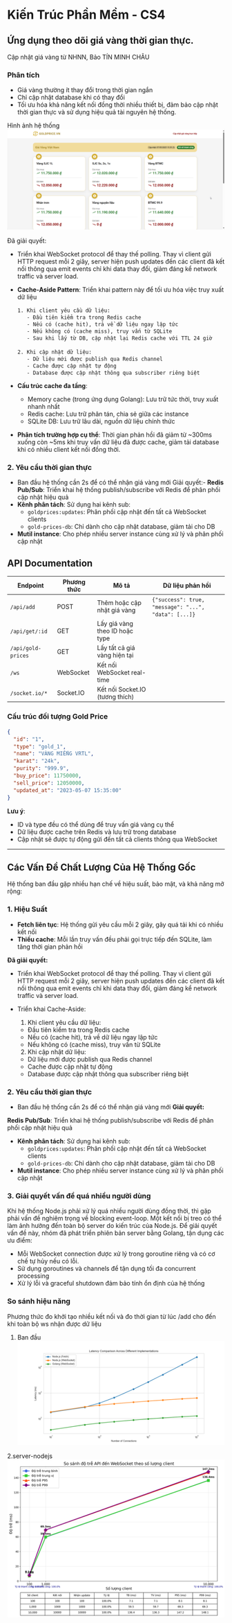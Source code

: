# Kiến Trúc Phần Mềm - CS4
## Ứng dụng theo dõi giá vàng thời gian thực.
Cập nhật giá vàng từ NHNN, Bảo TÍN MINH CHÂU


### Phân tích
- Giá vàng thường ít thay đổi trong thời gian ngắn
- Chỉ cập nhật database khi có thay đổi
- Tối ưu hóa khả năng kết nối đồng thời nhiều thiết bị, đảm bảo cập nhật thời gian thực và sử dụng hiệu quả tài nguyên hệ thống.

Hình ảnh hệ thống   
 ![alt text](test/image.png)

Đã giải quyết: 
- Triển khai WebSocket protocol để thay thế polling. Thay vì client gửi HTTP request mỗi 2 giây, server hiện push updates đến các client đã kết nối thông qua emit events chỉ khi data thay đổi, giảm đáng kể network traffic và server load.

- **Cache-Aside Pattern**: Triển khai pattern này để tối ưu hóa việc truy xuất dữ liệu
  ```
  1. Khi client yêu cầu dữ liệu:
     - Đầu tiên kiểm tra trong Redis cache
     - Nếu có (cache hit), trả về dữ liệu ngay lập tức
     - Nếu không có (cache miss), truy vấn từ SQLite
     - Sau khi lấy từ DB, cập nhật lại Redis cache với TTL 24 giờ
     
  2. Khi cập nhật dữ liệu:
     - Dữ liệu mới được publish qua Redis channel
     - Cache được cập nhật tự động
     - Database được cập nhật thông qua subscriber riêng biệt
  ```
  
- **Cấu trúc cache đa tầng**: 
  - Memory cache (trong ứng dụng Golang): Lưu trữ tức thời, truy xuất nhanh nhất
  - Redis cache: Lưu trữ phân tán, chia sẻ giữa các instance
  - SQLite DB: Lưu trữ lâu dài, nguồn dữ liệu chính thức

- **Phân tích trường hợp cụ thể**: Thời gian phản hồi đã giảm từ ~300ms xuống còn ~5ms khi truy vấn dữ liệu đã được cache, giảm tải database khi có nhiều client kết nối đồng thời.



### 2. Yêu cầu thời gian thực
- Ban đầu hệ thống cần 2s để có thể nhận giá vàng mới 
Giải quyết:- 
**Redis Pub/Sub**: Triển khai hệ thống publish/subscribe với Redis để phân phối cập nhật hiệu quả
- **Kênh phân tách**: Sử dụng hai kênh sub:
  - `goldprices:updates`: Phân phối cập nhật đến tất cả WebSocket clients
  - `gold-prices-db`: Chỉ dành cho cập nhật database, giảm tải cho DB
- **Mutil instance**: Cho phép nhiều server instance cùng xử lý và phân phối cập nhật

## API Documentation

| Endpoint | Phương thức | Mô tả | Dữ liệu phản hồi |
|----------|-------------|-------|------------------|
| `/api/add` | POST | Thêm hoặc cập nhật giá vàng | `{"success": true, "message": "...", "data": [...]}` |
| `/api/get/:id` | GET | Lấy giá vàng theo ID hoặc type |  |
| `/api/gold-prices` | GET | Lấy tất cả giá vàng hiện tại |  |
| `/ws` | WebSocket | Kết nối WebSocket real-time |  |
| `/socket.io/*` | Socket.IO | Kết nối Socket.IO (tương thích) |  |

### Cấu trúc đối tượng Gold Price

```json
{
  "id": "1",
  "type": "gold_1",
  "name": "VÀNG MIẾNG VRTL",
  "karat": "24k",
  "purity": "999.9",
  "buy_price": 11750000,
  "sell_price": 12050000,
  "updated_at": "2023-05-07 15:35:00"
}
```

**Lưu ý**: 
- ID và type đều có thể dùng để truy vấn giá vàng cụ thể
- Dữ liệu được cache trên Redis và lưu trữ trong database
- Cập nhật sẽ được tự động gửi đến tất cả clients thông qua WebSocket


-----

## Các Vấn Đề Chất Lượng Của Hệ Thống Gốc

Hệ thống ban đầu gặp nhiều hạn chế về hiệu suất, bảo mật, và khả năng mở rộng:

### 1. Hiệu Suất
- **Fetch liên tục**: Hệ thống gửi yêu cầu mỗi 2 giây, gây quá tải khi có nhiều kết nối
- **Thiếu cache**: Mỗi lần truy vấn đều phải gọi trực tiếp đến SQLite, làm tăng thời gian phản hồi

**Đã giải quyết:** 
- Triển khai WebSocket protocol để thay thế polling. Thay vì client gửi HTTP request mỗi 2 giây, server hiện push updates đến các client đã kết nối thông qua emit events chỉ khi data thay đổi, giảm đáng kể network traffic và server load.

- Triển khai Cache-Aside:
    1. Khi client yêu cầu dữ liệu:
     - Đầu tiên kiểm tra trong Redis cache
     - Nếu có (cache hit), trả về dữ liệu ngay lập tức
     - Nếu không có (cache miss), truy vấn từ SQLite
     
    2. Khi cập nhật dữ liệu:
     - Dữ liệu mới được publish qua Redis channel
     - Cache được cập nhật tự động
     - Database được cập nhật thông qua subscriber riêng biệt

### 2. Yêu cầu thời gian thực

- Ban đầu hệ thống cần 2s để có thể nhận giá vàng mới 
**Giải quyết:**

**Redis Pub/Sub**: Triển khai hệ thống publish/subscribe với Redis để phân phối cập nhật hiệu quả
- **Kênh phân tách**: Sử dụng hai kênh sub:
  - `goldprices:updates`: Phân phối cập nhật đến tất cả WebSocket clients
  - `gold-prices-db`: Chỉ dành cho cập nhật database, giảm tải cho DB
- **Mutil instance**: Cho phép nhiều server instance cùng xử lý và phân phối cập nhật

### 3. Giải quyết vấn đề quá nhiều người dùng

Khi hệ thống Node.js phải xử lý quá nhiều người dùng đồng thời, thì gặp phải vấn đề nghiêm trọng về blocking event-loop. Một kết nối bị treo có thể làm ảnh hưởng đến toàn bộ server do kiến trúc của Node.js. Để giải quyết vấn đề này, nhóm đã phát triển phiên bản server bằng Golang, tận dụng các ưu điểm:

- Mỗi WebSocket connection được xử lý trong goroutine riêng và có cơ chế tự hủy nếu có lỗi.
- Sử dụng goroutines và channels để tận dụng tối đa concurrent processing
- Xử lý lỗi và graceful shutdown đảm bảo tính ổn định của hệ thống

### So sánh hiệu năng
Phương thức đo khởi tạo nhiều kết nối và đo thời gian từ lúc /add cho đến khi toàn bộ ws nhận được dữ liệu

1. Ban đầu
   ![alt text](test/test/latency_comparison_20250512_084026.png)


2.server-nodejs
![alt text](test/results/scalability/line_comparison_20250507_215231.png)

